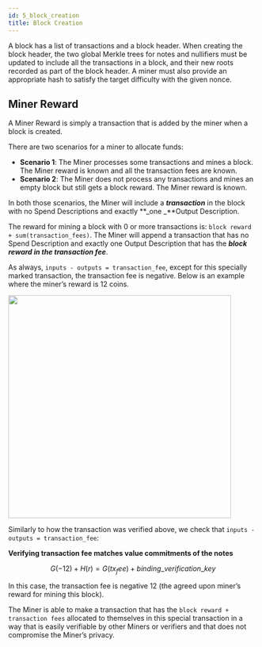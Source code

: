 ```yaml
---
id: 5_block_creation
title: Block Creation
---
```


A block has a list of transactions and a block header. When creating the block header, the two global Merkle trees for notes and nullifiers must be updated to include all the transactions in a block, and their new roots recorded as part of the block header. A miner must also provide an appropriate hash to satisfy the target difficulty with the given nonce.

## Miner Reward

A Miner Reward is simply a transaction that is added by the miner when a block is created.

There are two scenarios for a miner to allocate funds:
- **Scenario 1**: The Miner processes some transactions and mines a block. The Miner reward is known and all the transaction fees are known.
- **Scenario 2**: The Miner does not process any transactions and mines an empty block but still gets a block reward.  The Miner reward is known.

In both those scenarios, the Miner will include a **_transaction_** in the block with no Spend Descriptions and exactly **_one _**Output Description.

The reward for mining a block with 0 or more transactions is: `block reward + sum(transaction_fees)`. The Miner will append a transaction that has no Spend Description and exactly one Output Description that has the **_block reward in the transaction fee_**.

As always, `inputs - outputs = transaction_fee`, except for this specially marked transaction, the transaction fee is negative. Below is an example where the miner’s reward is 12 coins.

<img src='/img/docs/5_block_creation_transaction.svg' height="450" />

Similarly to how the transaction was verified above, we check that `inputs - outputs = transaction_fee`:

**Verifying transaction fee matches value commitments of the notes**

$$G (-12) + H (r) = G (tx_fee) + binding\_verification\_key$$

In this case, the transaction fee is negative 12 (the agreed upon miner’s reward for mining this block).

The Miner is able to make a transaction that has the `block reward + transaction fees` allocated to themselves in this special transaction in a way that is easily verifiable by other Miners or verifiers and that does not compromise the Miner’s privacy.

